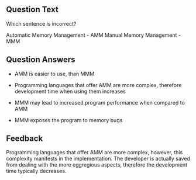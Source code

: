 ## Question Text

Which sentence is incorrect?

Automatic Memory Management - AMM
Manual Memory Management - MMM

## Question Answers

- AMM is easier to use, than MMM

+ Programming languages that offer AMM are more complex, therefore development time when using them increases

- MMM may lead to increased program performance when compared to AMM

- MMM exposes the program to memory bugs

## Feedback

Programming languages that offer AMM are more complex, however, this complexity manifests in the implementation.
The developer is actually saved from dealing with the more eggregious aspects, therefore the development time typically decreases.
